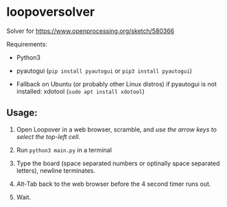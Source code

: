 # loopoversolver

Solver for https://www.openprocessing.org/sketch/580366

Requirements:

* Python3

* pyautogui (`pip install pyautogui` or `pip3 install pyautogui`)

* Fallback on Ubuntu (or probably other Linux distros) if pyautogui is not installed: xdotool (`sudo apt install xdotool`)

## Usage:

1. Open Loopover in a web browser, scramble, and *use the arrow keys to select the top-left cell*.

2. Run `python3 main.py` in a terminal

3. Type the board (space separated numbers or optinally space separated letters), newline terminates.

4. Alt-Tab back to the web browser before the 4 second timer runs out.

5. Wait.


